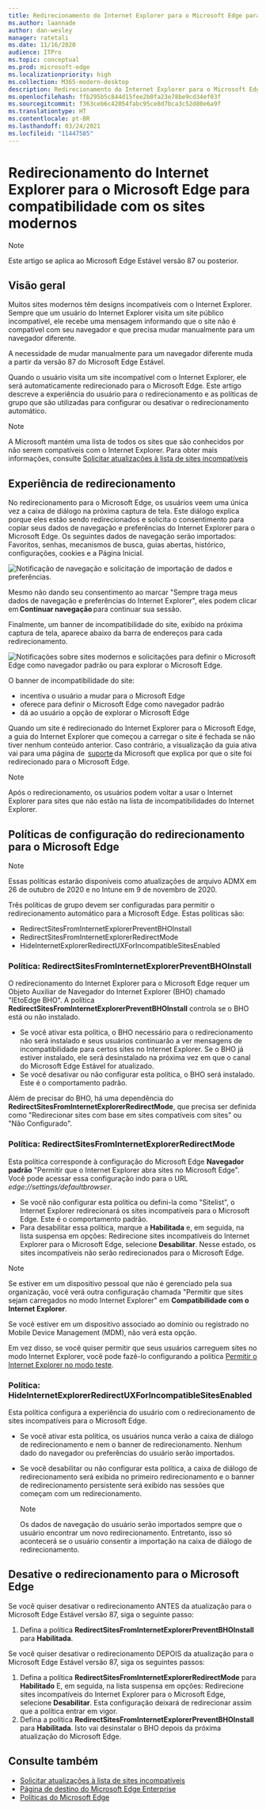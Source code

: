 ```yaml
---
title: Redirecionamento do Internet Explorer para o Microsoft Edge para compatibilidade com os sites modernos
ms.author: laannade
author: dan-wesley
manager: ratetali
ms.date: 11/16/2020
audience: ITPro
ms.topic: conceptual
ms.prod: microsoft-edge
ms.localizationpriority: high
ms.collection: M365-modern-desktop
description: Redirecionamento do Internet Explorer para o Microsoft Edge para compatibilidade com os sites modernos
ms.openlocfilehash: ffb295b5c844d15fee2b0fa23e78be9cd34ef03f
ms.sourcegitcommit: f363ceb6c42054fabc95ce8d7bca3c52d80e6a9f
ms.translationtype: HT
ms.contentlocale: pt-BR
ms.lasthandoff: 03/24/2021
ms.locfileid: "11447585"
---
```

# <a name="redirection-from-internet-explorer-to-microsoft-edge-for-compatibility-with-modern-web-sites"></a>Redirecionamento do Internet Explorer para o Microsoft Edge para compatibilidade com os sites modernos

> [!NOTE]
> Este artigo se aplica ao Microsoft Edge Estável versão 87 ou posterior.

## <a name="overview"></a>Visão geral

Muitos sites modernos têm designs incompatíveis com o Internet Explorer. Sempre que um usuário do Internet Explorer visita um site público incompatível, ele recebe uma mensagem informando que o site não é compatível com seu navegador e que precisa mudar manualmente para um navegador diferente.

A necessidade de mudar manualmente para um navegador diferente muda a partir da versão 87 do Microsoft Edge Estável.

Quando o usuário visita um site incompatível com o Internet Explorer, ele será automaticamente redirecionado para o Microsoft Edge. Este artigo descreve a experiência do usuário para o redirecionamento e as políticas de grupo que são utilizadas para configurar ou desativar o redirecionamento automático.

> [!NOTE]
> A Microsoft mantém uma lista de todos os sites que são conhecidos por não serem compatíveis com o Internet Explorer. Para obter mais informações, consulte [Solicitar atualizações à lista de sites incompatíveis](/microsoft-edge/web-platform/ie-to-microsoft-edge-redirection#request-an-update-to-the-ie-compatibility-list)

## <a name="redirection-experience"></a>Experiência de redirecionamento

No redirecionamento para o Microsoft Edge, os usuários veem uma única vez a caixa de diálogo na próxima captura de tela. Este diálogo explica porque eles estão sendo redirecionados e solicita o consentimento para copiar seus dados de navegação e preferências do Internet Explorer para o Microsoft Edge. Os seguintes dados de navegação serão importados: Favoritos, senhas, mecanismos de busca, guias abertas, histórico, configurações, cookies e a Página Inicial.

![Notificação de navegação e solicitação de importação de dados e preferências.](media/edge-learnmore-neededge/neededge-dialog1.png)

Mesmo não dando seu consentimento ao marcar "Sempre traga meus dados de navegação e preferências do Internet Explorer", eles podem clicar em **Continuar navegação** para continuar sua sessão.

Finalmente, um banner de incompatibilidade do site, exibido na próxima captura de tela, aparece abaixo da barra de endereços para cada redirecionamento.

![Notificações sobre sites modernos e solicitações para definir o Microsoft Edge como navegador padrão ou para explorar o Microsoft Edge.](media/edge-learnmore-neededge/neededge-banner.png)

O banner de incompatibilidade do site:

- incentiva o usuário a mudar para o Microsoft Edge
- oferece para definir o Microsoft Edge como navegador padrão
- dá ao usuário a opção de explorar o Microsoft Edge

Quando um site é redirecionado do Internet Explorer para o Microsoft Edge, a guia do Internet Explorer que começou a carregar o site é fechada se não tiver nenhum conteúdo anterior. Caso contrário, a visualização da guia ativa vai para uma  página de  [suporte](https://support.microsoft.com/office/the-website-you-were-trying-to-reach-doesn-t-work-with-internet-explorer-8f5fc675-cd47-414c-9535-12821ddfc554?ui=en-US&rs=en-US&ad=US) da Microsoft que explica por que o site foi redirecionado para o Microsoft Edge.

> [!NOTE]
> Após o redirecionamento, os usuários podem voltar a usar o Internet Explorer para sites que não estão na lista de incompatibilidades do Internet Explorer.  

## <a name="policies-to-configure-redirection-to-microsoft-edge"></a>Políticas de configuração do redirecionamento para o Microsoft Edge

> [!NOTE]
> Essas políticas estarão disponíveis como atualizações de arquivo ADMX em 26 de outubro de 2020 e no Intune em 9 de novembro de 2020.

Três políticas de grupo devem ser configuradas para permitir o redirecionamento automático para a Microsoft Edge. Estas políticas são:

- RedirectSitesFromInternetExplorerPreventBHOInstall
- RedirectSitesFromInternetExplorerRedirectMode
- HideInternetExplorerRedirectUXForIncompatibleSitesEnabled

### <a name="policy-redirectsitesfrominternetexplorerpreventbhoinstall"></a>Política: RedirectSitesFromInternetExplorerPreventBHOInstall

O redirecionamento do Internet Explorer para o Microsoft Edge requer um Objeto Auxiliar de Navegador do Internet Explorer (BHO) chamado "IEtoEdge BHO". A política **RedirectSitesFromInternetExplorerPreventBHOInstall** controla se o BHO está ou não instalado.  

- Se você ativar esta política, o BHO necessário para o redirecionamento não será instalado e seus usuários continuarão a ver mensagens de incompatibilidade para certos sites no Internet Explorer. Se o BHO já estiver instalado, ele será desinstalado na próxima vez em que o canal do Microsoft Edge Estável for atualizado.
- Se você desativar ou não configurar esta política, o BHO será instalado. Este é o comportamento padrão.

Além de precisar do BHO, há uma dependência do **RedirectSitesFromInternetExplorerRedirectMode**, que precisa ser definida como "Redirecionar sites com base em sites compatíveis com sites" ou "Não Configurado".

### <a name="policy-redirectsitesfrominternetexplorerredirectmode"></a>Política: RedirectSitesFromInternetExplorerRedirectMode

 Esta política corresponde à configuração do Microsoft Edge **Navegador padrão** "Permitir que o Internet Explorer abra sites no Microsoft Edge". Você pode acessar essa configuração indo para o URL *edge://settings/defaultbrowser*.  

- Se você não configurar esta política ou defini-la como "Sitelist", o Internet Explorer redirecionará os sites incompatíveis para o Microsoft Edge. Este é o comportamento padrão.
- Para desabilitar essa política, marque a **Habilitada** e, em seguida, na lista suspensa em opções: Redirecione sites incompatíveis do Internet Explorer para o Microsoft Edge, selecione **Desabilitar**. Nesse estado, os sites incompatíveis não serão redirecionados para o Microsoft Edge.

> [!NOTE]
> Se estiver em um dispositivo pessoal que não é gerenciado pela sua organização, você verá outra configuração chamada "Permitir que sites sejam carregados no modo Internet Explorer" em **Compatibilidade com o Internet Explorer**.
>
>Se você estiver em um dispositivo associado ao domínio ou registrado no Mobile Device Management (MDM), não verá esta opção.
>
> Em vez disso, se você quiser permitir que seus usuários carreguem sites no modo Internet Explorer, você pode fazê-lo configurando a política [Permitir o Internet Explorer no modo teste](./microsoft-edge-policies.md#allow-internet-explorer-mode-testing).

### <a name="policy-hideinternetexplorerredirectuxforincompatiblesitesenabled"></a>Política: HideInternetExplorerRedirectUXForIncompatibleSitesEnabled

Esta política configura a experiência do usuário com o redirecionamento de sites incompatíveis para o Microsoft Edge.  

- Se você ativar esta política, os usuários nunca verão a caixa de diálogo de redirecionamento e nem o banner de redirecionamento. Nenhum dado do navegador ou preferências do usuário serão importados.
- Se você desabilitar ou não configurar esta política, a caixa de diálogo de redirecionamento será exibida no primeiro redirecionamento e o banner de redirecionamento persistente será exibido nas sessões que começam com um redirecionamento.

  > [!NOTE]
  > Os dados de navegação do usuário serão importados sempre que o usuário encontrar um novo redirecionamento. Entretanto, isso só acontecerá se o usuário consentir a importação na caixa de diálogo de redirecionamento.

## <a name="disable-redirection-to-microsoft-edge"></a>Desative o redirecionamento para o Microsoft Edge

Se você quiser desativar o redirecionamento ANTES da atualização para o Microsoft Edge Estável versão 87, siga o seguinte passo:

1. Defina a política **RedirectSitesFromInternetExplorerPreventBHOInstall** para **Habilitada**.

Se você quiser desativar o redirecionamento DEPOIS da atualização para o Microsoft Edge Estável versão 87, siga os seguintes passos:

1. Defina a política **RedirectSitesFromInternetExplorerRedirectMode** para **Habilitado** E, em seguida, na lista suspensa em opções: Redirecione sites incompatíveis do Internet Explorer para o Microsoft Edge, selecione **Desabilitar**. Esta configuração deixará de redirecionar assim que a política entrar em vigor.
2. Defina a política **RedirectSitesFromInternetExplorerPreventBHOInstall** para **Habilitada**. Isto vai desinstalar o BHO depois da próxima atualização do Microsoft Edge.

## <a name="see-also"></a>Consulte também

- [Solicitar atualizações à lista de sites incompatíveis](/microsoft-edge/web-platform/ie-to-microsoft-edge-redirection#request-an-update-to-the-ie-compatibility-list)
- [Página de destino do Microsoft Edge Enterprise](https://aka.ms/EdgeEnterprise)
- [Políticas do Microsoft Edge](./microsoft-edge-policies.md)